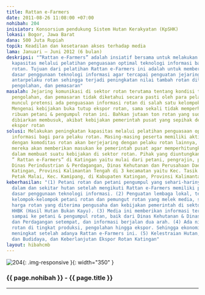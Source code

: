 ```yaml
---
title: Rattan e-Farmers
date: 2011-08-26 11:08:00 +07:00
nohibah: 204
inisiator: Konsorsium pendukung Sistem Hutan Kerakyatan (KpSHK)
lokasi: Bogor, Jawa Barat
dana: 500 Juta Rupiah
topik: Keadilan dan kesetaraan akses terhadap media
lama: Januari – Juni 2012 (6 bulan)
deskripsi: "“Rattan e-Farmers” adalah insiatif bersama untuk melakukan peningkatan
  kapasitas melalui pelatihan penguasaan optimal teknologi informasi bagi para pelaku
  rotan. Tujuan dari pelatihan Rattan e-Farmers ini adalah untuk memberikan pengetahuan
  dasar penggunaan teknologi informasi agar tercapai penguatan jejaring komunikasi
  antarpelaku rotan sehingga terjadi peningkatan nilai tambah rotan ditingkat produksi,
  pengolahan, dan pemasaran"
masalah: Jejaring komunikasi di sektor rotan terutama tentang kondisi terkini produksi,
  pengolahan, dan pemasaran tidak diketahui secara pasti oleh para pelaku sektor sehingga
  muncul pretensi ada penguasaan informasi rotan di salah satu kelompok pelaku rotan.
  Mengenai kebijakan buka tutup ekspor rotan, sama sekali tidak memperhitungkan nasib
  ribuan petani & pengumpul rotan ini. Bahkan jutaan ton rotan yang sudah dikumpulkan
  dibiarkan membusuk, akibat kebijakan pemerintah pusat yang sepihak dengan menutup
  ekspor rotan
solusi: Melakukan peningkatan kapasitas melalui pelatihan penguasaan optimal teknologi
  informasi bagi para pelaku rotan. Masing-masing peserta memiliki aktivitas terkait
  dengan komoditas rotan akan berjejaring dengan pelaku rotan lainnya, melalui media
  mereka akan memberikan masukan ke pemerintah pusat agar memperhitungkan nasib mereka
  dalam membuat suatu kebijakan di sektor rotan. Pihak yang diuntungkan adalah peserta
  ” Rattan e-Farmers” di Katingan yaitu mulai dari petani, pengrajin, pedagang (pengumpul),
  Dinas Perindustrian & Perdagangan, Dinas Kehutanan dan Perusahaan Daerah Kabupaten
  Katingan, Provinsi Kalimantan Tengah di 3 kecamatan yaitu Kec. Tasik Payawan, Kec.
  Petak Malai, Kec. Kamipang, di Kabupaten Katingan, Provinsi Kalimantan Tengah
keberhasilan: "(1) Petani rotan dan petani pengumpul yang sehari-harinya berada di
  dalam dan sekitar hutan setelah mengikuti Rattan e-Farmers memiliki pengetahuan
  dasar penggunaan teknologi informasi. (2) Penguatan lembaga lokal, terbentuknya
  kelompok-kelompok petani rotan dan pemungut rotan yang melek media, seperti mengetahui
  harga rotan yang diterima pengusaha dan kebijakan pemerintah di sektor rotan dan
  HHBK (Hasil Hutan Bukan Kayu). (3) Media ini memberikan informasi terbuka dan langsung
  sampai ke petani & pengumpul rotan, baik dari Dinas Kehutanan & Dinas Perindustrian
  dan Perdagangan setempat, dan informasi berjalan dua arah. (4) Ada nilai tambah
  rotan di tingkat produksi, pengolahan hingga ekspor. Sehingga ekonomi masyarkat
  meningkat setelah adanya Rattan e-Farmers ini. (5) Kelestraian Hutan, Rotan Alam
  dan Budidaya, dan Keberlanjutan Ekspor Rotan Katingan"
layout: hibahcmb
---
```


![204](/static/img/hibahcmb/204.png){: .img-responsive }{: width="350" }

### {{ page.nohibah }} - {{ page.title }}

---
